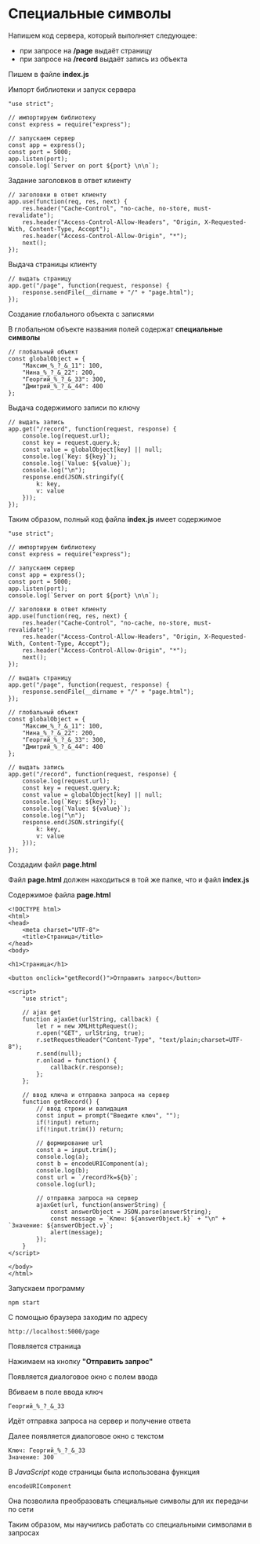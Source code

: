 # Специальные символы

Напишем код сервера, который выполняет следующее:

* при запросе на **/page** выдаёт страницу
* при запросе на **/record** выдаёт запись из объекта

Пишем в файле **index.js**

Импорт библиотеки и запуск сервера

```
"use strict";

// импортируем библиотеку
const express = require("express");

// запускаем сервер
const app = express();
const port = 5000;
app.listen(port);
console.log(`Server on port ${port} \n\n`);
```

Задание заголовков в ответ клиенту

```
// заголовки в ответ клиенту
app.use(function(req, res, next) {
    res.header("Cache-Control", "no-cache, no-store, must-revalidate");
    res.header("Access-Control-Allow-Headers", "Origin, X-Requested-With, Content-Type, Accept");
    res.header("Access-Control-Allow-Origin", "*");
    next();
});
```

Выдача страницы клиенту

```
// выдать страницу
app.get("/page", function(request, response) {
    response.sendFile(__dirname + "/" + "page.html");
});
```

Создание глобального объекта с записями

В глобальном объекте названия полей содержат **специальные символы**

```
// глобальный объект
const globalObject = {
    "Максим_%_?_&_11": 100,
    "Нина_%_?_&_22": 200,
    "Георгий_%_?_&_33": 300,
    "Дмитрий_%_?_&_44": 400
};
```

Выдача содержимого записи по ключу

```
// выдать запись
app.get("/record", function(request, response) {
    console.log(request.url);
    const key = request.query.k;
    const value = globalObject[key] || null;
    console.log(`Key: ${key}`);
    console.log(`Value: ${value}`);
    console.log("\n");
    response.end(JSON.stringify({
        k: key,
        v: value
    }));
});
```

Таким образом, полный код файла **index.js** имеет содержимое

```
"use strict";

// импортируем библиотеку
const express = require("express");

// запускаем сервер
const app = express();
const port = 5000;
app.listen(port);
console.log(`Server on port ${port} \n\n`);

// заголовки в ответ клиенту
app.use(function(req, res, next) {
    res.header("Cache-Control", "no-cache, no-store, must-revalidate");
    res.header("Access-Control-Allow-Headers", "Origin, X-Requested-With, Content-Type, Accept");
    res.header("Access-Control-Allow-Origin", "*");
    next();
});

// выдать страницу
app.get("/page", function(request, response) {
    response.sendFile(__dirname + "/" + "page.html");
});

// глобальный объект
const globalObject = {
    "Максим_%_?_&_11": 100,
    "Нина_%_?_&_22": 200,
    "Георгий_%_?_&_33": 300,
    "Дмитрий_%_?_&_44": 400
};

// выдать запись
app.get("/record", function(request, response) {
    console.log(request.url);
    const key = request.query.k;
    const value = globalObject[key] || null;
    console.log(`Key: ${key}`);
    console.log(`Value: ${value}`);
    console.log("\n");
    response.end(JSON.stringify({
        k: key,
        v: value
    }));
});
```

Создадим файл **page.html**

Файл **page.html** должен находиться в той же папке, что и файл **index.js**

Содержимое файла **page.html**

```
<!DOCTYPE html>
<html>
<head>
    <meta charset="UTF-8">
    <title>Страница</title>
</head>
<body>
    
<h1>Страница</h1>

<button onclick="getRecord()">Отправить запрос</button>

<script>
    "use strict";

    // ajax get
    function ajaxGet(urlString, callback) {
        let r = new XMLHttpRequest();
        r.open("GET", urlString, true);
        r.setRequestHeader("Content-Type", "text/plain;charset=UTF-8");
        r.send(null);
        r.onload = function() {
            callback(r.response);
        };
    };

    // ввод ключа и отправка запроса на сервер
    function getRecord() {
        // ввод строки и валидация
        const input = prompt("Введите ключ", "");
        if(!input) return;
        if(!input.trim()) return;

        // формирование url
        const a = input.trim();
        console.log(a);
        const b = encodeURIComponent(a);
        console.log(b);
        const url = `/record?k=${b}`;
        console.log(url);

        // отправка запроса на сервер
        ajaxGet(url, function(answerString) {
            const answerObject = JSON.parse(answerString);
            const message = `Ключ: ${answerObject.k}` + "\n" + `Значение: ${answerObject.v}`;
            alert(message);
        });
    }
</script>

</body>
</html>
```

Запускаем программу

```
npm start
```

С помощью браузера заходим по адресу

```
http://localhost:5000/page
```

Появляется страница

Нажимаем на кнопку **"Отправить запрос"**

Появляется диалоговое окно с полем ввода

Вбиваем в поле ввода ключ

```
Георгий_%_?_&_33
```

Идёт отправка запроса на сервер и получение ответа

Далее появляется диалоговое окно с текстом

```
Ключ: Георгий_%_?_&_33
Значение: 300
```

В *JavaScript* коде страницы была использована функция

```
encodeURIComponent
```

Она позволила преобразовать специальные символы для их передачи по сети

Таким образом, мы научились работать со специальными символами в запросах






